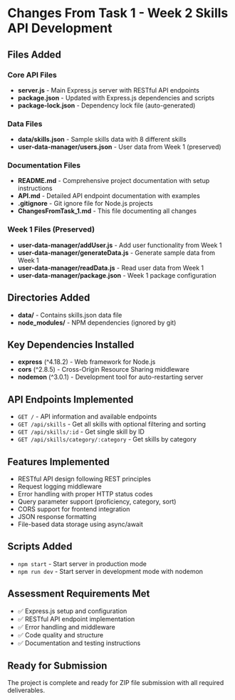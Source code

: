 # Changes From Task 1 - Week 2 Skills API Development

## Files Added

### Core API Files
- **server.js** - Main Express.js server with RESTful API endpoints
- **package.json** - Updated with Express.js dependencies and scripts
- **package-lock.json** - Dependency lock file (auto-generated)

### Data Files
- **data/skills.json** - Sample skills data with 8 different skills
- **user-data-manager/users.json** - User data from Week 1 (preserved)

### Documentation Files
- **README.md** - Comprehensive project documentation with setup instructions
- **API.md** - Detailed API endpoint documentation with examples
- **.gitignore** - Git ignore file for Node.js projects
- **ChangesFromTask_1.md** - This file documenting all changes

### Week 1 Files (Preserved)
- **user-data-manager/addUser.js** - Add user functionality from Week 1
- **user-data-manager/generateData.js** - Generate sample data from Week 1
- **user-data-manager/readData.js** - Read user data from Week 1
- **user-data-manager/package.json** - Week 1 package configuration

## Directories Added
- **data/** - Contains skills.json data file
- **node_modules/** - NPM dependencies (ignored by git)

## Key Dependencies Installed
- **express** (^4.18.2) - Web framework for Node.js
- **cors** (^2.8.5) - Cross-Origin Resource Sharing middleware
- **nodemon** (^3.0.1) - Development tool for auto-restarting server

## API Endpoints Implemented
- `GET /` - API information and available endpoints
- `GET /api/skills` - Get all skills with optional filtering and sorting
- `GET /api/skills/:id` - Get single skill by ID
- `GET /api/skills/category/:category` - Get skills by category

## Features Implemented
- RESTful API design following REST principles
- Request logging middleware
- Error handling with proper HTTP status codes
- Query parameter support (proficiency, category, sort)
- CORS support for frontend integration
- JSON response formatting
- File-based data storage using async/await

## Scripts Added
- `npm start` - Start server in production mode
- `npm run dev` - Start server in development mode with nodemon

## Assessment Requirements Met
- ✅ Express.js setup and configuration
- ✅ RESTful API endpoint implementation
- ✅ Error handling and middleware
- ✅ Code quality and structure
- ✅ Documentation and testing instructions

## Ready for Submission
The project is complete and ready for ZIP file submission with all required deliverables.